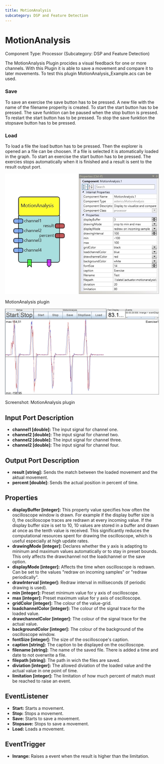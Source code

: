 ```yaml
---
title: MotionAnalysis
subcategory: DSP and Feature Detection
---
```


# MotionAnalysis

Component Type: Processor (Subcategory: DSP and Feature Detection)

The MotionAnalysis Plugin procides a visual feedback for one or more channels. With this Plugin it is able to save a movement and compare it to later movements. To test this plugin MotionAnalysis_Example.acs can be used.

### Save

To save an exercise the save button has to be pressed. A new file with the name of the filename properity is created. To start the start button has to be pressed. The save funktion can be paused when the stop button is pressed. To restart the start button has to be pressed. To stop the save funktion the stopsave button has to be pressed.

### Load

To load a file the load button has to be pressed. Then the explorer is opened an a file can be choosen. If a file is selected it is atomatically loaded in the graph. To start an exercise the start button has to be pressed. The exercies stops automatically when it is finished and a result is sent to the result output port.

![MotionAnalysis plugin](./img/motionanalysis_plugin.jpg "MotionAnalysis plugin")

MotionAnalysis plugin

![Screenshot: MotionAnalysis plugin](./img/motioinanalysis_result.jpg "Screenshot: MotionAnalysis plugin")

Screenshot: MotionAnalysis plugin

## Input Port Description

- **channel1 \[double\]:** The input signal for channel one.
- **channel2 \[double\]:** The input signal for channel two.
- **channel2 \[double\]:** The input signal for channel three.
- **channel2 \[double\]:** The input signal for channel four.

## Output Port Description

- **result \[string\]:** Sends the match between the loaded movement and the aktual movement.
- **percent \[double\]:** Sends the actual position in percent of time.

## Properties

- **displayBuffer \[integer\]:** This property value specifies how often the oscilloscope window is drawn. For example if the display buffer size is 0, the oscilloscope traces are redrawn at every incoming value. If the display buffer size is set to 10, 10 values are stored in a buffer and drawn at once as the tenth value is received. This significantly reduces the computational resources spent for drawing the oscilloscope, which is useful especially at high update rates.
- **drawingMode \[integer\]:** Declares whether the y axis is adapting to mininum and maximum values automatically or to stay in preset bounds. This only affects the drawchannel not the loadchannel or the save option.
- **displayMode \[integer\]:** Affects the time when oscilloscope is redrawn. Can be set to the values "redraw on incoming samples" or "redraw periodically".
- **drawInterval \[integer\]:** Redraw interval in milliseconds (if periodic drawing is used).
- **min \[integer\]:** Preset minimum value for y axis of oscilloscope.
- **max \[integer\]:** Preset maximum value for y axis of oscilloscope.
- **gridColor \[integer\]:** The colour of the value-grid.
- **loadchannelColor \[integer\]:** The colour of the signal trace for the loaded value.
- **drawchannelColor \[integer\]:** The colour of the signal trace for the actual value.
- **backgroundColor \[integer\]:** The colour of the background of the oscilloscope window.
- **fontSize \[integer\]:** The size of the oscilloscope's caption.
- **caption \[string\]:** The caption to be displayed on the oscilloscope.
- **filename \[string\]:** The name of the saved file. There is added a time and date to not overwrite a file.
- **filepath \[string\]:** The path in wich the files are saved.
- **diviation \[integer\]:** The allowed diviation of the loaded value and the actual value in one point of time.
- **limitation \[integer\]:** The limitation of how much percent of match must be reached to raise an event.

## EventListener

- **Start:** Starts a movement.
- **Stop:** Stops a movement.
- **Save:** Starts to save a movement.
- **Stopsave:** Stops to save a movement.
- **Load:** Loads a movement.

## EventTrigger

- **Inrange:** Raises a event when the result is higher than the limitation.
